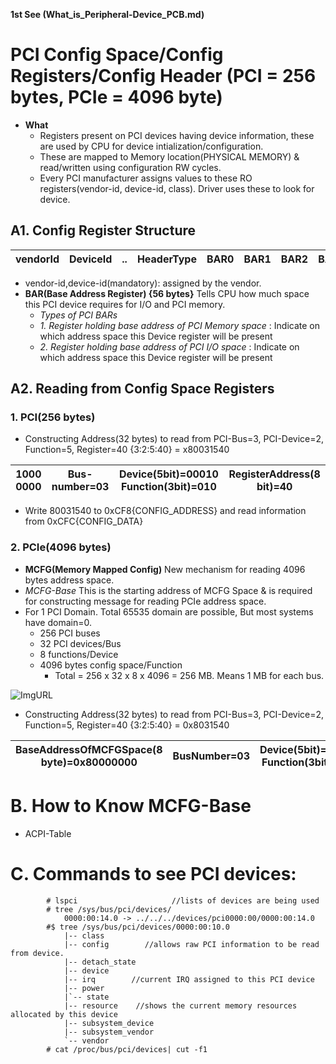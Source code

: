 **1st See (What_is_Peripheral-Device_PCB.md)**

# PCI Config Space/Config Registers/Config Header (PCI = 256 bytes, PCIe = 4096 byte)
- **What** 
	- Registers present on PCI devices having device information, these are used by CPU for device intialization/configuration.
	- These are mapped to Memory location(PHYSICAL MEMORY) & read/written using configuration RW cycles.
  - Every PCI manufacturer assigns values to these RO registers(vendor-id, device-id, class). Driver uses these to look for device.

## A1. Config Register Structure

|vendorId|DeviceId|..|HeaderType|BAR0|BAR1|BAR2|BAR3|BAR4|BAR5|
| --- | --- | --- | --- | --- | --- | ---- | --- | --- | --- |

- vendor-id,device-id(mandatory): assigned by the vendor.
- **BAR(Base Address Register) {56 bytes}** Tells CPU how much space this PCI device requires for I/O and PCI memory.
	- *Types of PCI BARs*
  	- *1. Register holding base address of PCI Memory space* : Indicate on which address space this Device register will be present
  	- *2. Register holding base address of PCI I/O space* : Indicate on which address space this Device register will be present    

## A2. Reading from Config Space Registers
### 1. PCI(256 bytes)
- Constructing Address(32 bytes) to read from PCI-Bus=3, PCI-Device=2, Function=5, Register=40 {3:2:5:40} = x80031540

| 1000 0000 |Bus-number=03|Device(5bit)=00010 Function(3bit)=010|RegisterAddress(8 bit)=40| 
| --- | --- | --- | --- | 

- Write 80031540 to 0xCF8{CONFIG_ADDRESS} and read information from 0xCFC{CONFIG_DATA}

### 2. PCIe(4096 bytes)
- **MCFG(Memory Mapped Config)** New mechanism for reading 4096 bytes address space.
- *MCFG-Base* This is the starting address of MCFG Space & is required for constructing message for reading PCIe address space.  
- For 1 PCI Domain.          Total 65535 domain are possible, But most systems have domain=0.
  - 256 PCI buses
  - 32 PCI devices/Bus
  - 8 functions/Device
  - 4096 bytes config space/Function
	  - Total = 256 x 32 x 8 x 4096 = 256 MB. Means 1 MB for each bus.

![ImgURL](https://i.ibb.co/LSnZW04/mmcfg-space.png)

- Constructing Address(32 bytes) to read from PCI-Bus=3, PCI-Device=2, Function=5, Register=40 {3:2:5:40} = 0x8031540
	
|BaseAddressOfMCFGSpace(8 byte)=0x80000000|BusNumber=03|Device(5bit)=00010 Function(3bit)=101|RegisterAddress(12bit)=40 |
| --- | --- | --- | --- |


# B. How to Know MCFG-Base
- ACPI-Table

# C. Commands to see PCI devices:
```
        # lspci                     //lists of devices are being used
        # tree /sys/bus/pci/devices/
            0000:00:14.0 -> ../../../devices/pci0000:00/0000:00:14.0
        #$ tree /sys/bus/pci/devices/0000:00:10.0
            |-- class
            |-- config        //allows raw PCI information to be read from device.
            |-- detach_state
            |-- device
            |-- irq        //current IRQ assigned to this PCI device
            |-- power
            |`-- state
            |-- resource    //shows the current memory resources allocated by this device
            |-- subsystem_device
            |-- subsystem_vendor
            `-- vendor
        # cat /proc/bus/pci/devices| cut -f1
```
